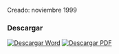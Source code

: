 
Creado: noviembre 1999

### Descargar

<a href="#"><img src="../imagenes/icono-word.png" alt="Descargar Word"></a> <a href="reglamento-academia-policia.pdf"><img src="../imagenes/icono-pdf.png" alt="Descargar PDF"></a>
